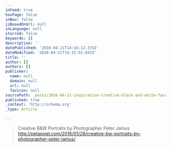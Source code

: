 ```yaml
---
inFeed: true
hasPage: false
inNav: false
isBasedOnUrl: null
inLanguage: null
starred: false
keywords: []
description: ''
datePublished: '2016-04-21T14:16:12.374Z'
dateModified: '2016-04-21T14:15:55.843Z'
title: ''
author: []
authors: []
publisher:
  name: null
  domain: null
  url: null
  favicon: null
sourcePath: _posts/2016-04-21-inspiration-creative-black-and-white-faceless-portraits.md
published: true
_context: 'http://schema.org'
_type: Article

---
```

> Creative B&W Portraits by Photographer Peter Jamus http://petapixel.com/2016/01/28/creative-bw-portraits-by-photographer-peter-jamus/